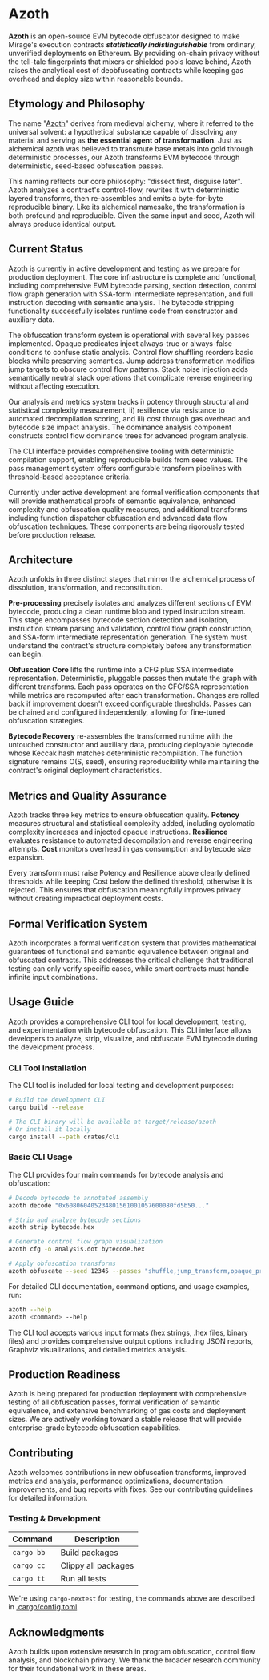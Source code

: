 # Azoth

**Azoth** is an open-source EVM bytecode obfuscator designed to make Mirage's execution contracts ***statistically indistinguishable*** from ordinary, unverified deployments on Ethereum. By providing on-chain privacy without the tell-tale fingerprints that mixers or shielded pools leave behind, Azoth raises the analytical cost of deobfuscating contracts while keeping gas overhead and deploy size within reasonable bounds.

## Etymology and Philosophy

The name "[Azoth](https://www.wikiwand.com/en/articles/Azoth)" derives from medieval alchemy, where it referred to the universal solvent: a hypothetical substance capable of dissolving any material and serving as **the essential agent of transformation**. Just as alchemical azoth was believed to transmute base metals into gold through deterministic processes, our Azoth transforms EVM bytecode through deterministic, seed-based obfuscation passes.

This naming reflects our core philosophy: "dissect first, disguise later". Azoth analyzes a contract's control-flow, rewrites it with deterministic layered transforms, then re-assembles and emits a byte-for-byte reproducible binary. Like its alchemical namesake, the transformation is both profound and reproducible. Given the same input and seed, Azoth will always produce identical output.

## Current Status

Azoth is currently in active development and testing as we prepare for production deployment. The core infrastructure is complete and functional, including comprehensive EVM bytecode parsing, section detection, control flow graph generation with SSA-form intermediate representation, and full instruction decoding with semantic analysis. The bytecode stripping functionality successfully isolates runtime code from constructor and auxiliary data.

The obfuscation transform system is operational with several key passes implemented. Opaque predicates inject always-true or always-false conditions to confuse static analysis. Control flow shuffling reorders basic blocks while preserving semantics. Jump address transformation modifies jump targets to obscure control flow patterns. Stack noise injection adds semantically neutral stack operations that complicate reverse engineering without affecting execution.

Our analysis and metrics system tracks i) potency through structural and statistical complexity measurement, ii) resilience via resistance to automated decompilation scoring, and iii) cost through gas overhead and bytecode size impact analysis. The dominance analysis component constructs control flow dominance trees for advanced program analysis.

The CLI interface provides comprehensive tooling with deterministic compilation support, enabling reproducible builds from seed values. The pass management system offers configurable transform pipelines with threshold-based acceptance criteria.

Currently under active development are formal verification components that will provide mathematical proofs of semantic equivalence, enhanced complexity and obfuscation quality measures, and additional transforms including function dispatcher obfuscation and advanced data flow obfuscation techniques. These components are being rigorously tested before production release.

## Architecture

Azoth unfolds in three distinct stages that mirror the alchemical process of dissolution, transformation, and reconstitution.

**Pre-processing** precisely isolates and analyzes different sections of EVM bytecode, producing a clean runtime blob and typed instruction stream. This stage encompasses bytecode section detection and isolation, instruction stream parsing and validation, control flow graph construction, and SSA-form intermediate representation generation. The system must understand the contract's structure completely before any transformation can begin.

**Obfuscation Core** lifts the runtime into a CFG plus SSA intermediate representation. Deterministic, pluggable passes then mutate the graph with different transforms. Each pass operates on the CFG/SSA representation while metrics are recomputed after each transformation. Changes are rolled back if improvement doesn't exceed configurable thresholds. Passes can be chained and configured independently, allowing for fine-tuned obfuscation strategies.

**Bytecode Recovery** re-assembles the transformed runtime with the untouched constructor and auxiliary data, producing deployable bytecode whose Keccak hash matches deterministic recompilation. The function signature remains O(S, seed), ensuring reproducibility while maintaining the contract's original deployment characteristics.

## Metrics and Quality Assurance

Azoth tracks three key metrics to ensure obfuscation quality. **Potency** measures structural and statistical complexity added, including cyclomatic complexity increases and injected opaque instructions. **Resilience** evaluates resistance to automated decompilation and reverse engineering attempts. **Cost** monitors overhead in gas consumption and bytecode size expansion.

Every transform must raise Potency and Resilience above clearly defined thresholds while keeping Cost below the defined threshold, otherwise it is rejected. This ensures that obfuscation meaningfully improves privacy without creating impractical deployment costs.

## Formal Verification System
Azoth incorporates a formal verification system that provides mathematical guarantees of functional and semantic equivalence between original and obfuscated contracts. This addresses the critical challenge that traditional testing can only verify specific cases, while smart contracts must handle infinite input combinations.

## Usage Guide

Azoth provides a comprehensive CLI tool for local development, testing, and experimentation with bytecode obfuscation. This CLI interface allows developers to analyze, strip, visualize, and obfuscate EVM bytecode during the development process.

### CLI Tool Installation

The CLI tool is included for local testing and development purposes:

```bash
# Build the development CLI
cargo build --release

# The CLI binary will be available at target/release/azoth
# Or install it locally
cargo install --path crates/cli
```

### Basic CLI Usage

The CLI provides four main commands for bytecode analysis and obfuscation:

```bash
# Decode bytecode to annotated assembly
azoth decode "0x608060405234801561001057600080fd5b50..."

# Strip and analyze bytecode sections  
azoth strip bytecode.hex

# Generate control flow graph visualization
azoth cfg -o analysis.dot bytecode.hex

# Apply obfuscation transforms
azoth obfuscate --seed 12345 --passes "shuffle,jump_transform,opaque_pred" bytecode.hex
```

For detailed CLI documentation, command options, and usage examples, run:

```bash
azoth --help
azoth <command> --help
```

The CLI tool accepts various input formats (hex strings, .hex files, binary files) and provides comprehensive output options including JSON reports, Graphviz visualizations, and detailed metrics analysis.

## Production Readiness

Azoth is being prepared for production deployment with comprehensive testing of all obfuscation passes, formal verification of semantic equivalence, and extensive benchmarking of gas costs and deployment sizes. We are actively working toward a stable release that will provide enterprise-grade bytecode obfuscation capabilities.

## Contributing

Azoth welcomes contributions in new obfuscation transforms, improved metrics and analysis, performance optimizations, documentation improvements, and bug reports with fixes. See our contributing guidelines for detailed information.

### Testing & Development

| Command    | Description            |
| ---------- | ---------------------- |
| `cargo bb` | Build packages         |
| `cargo cc` | Clippy all packages    |
| `cargo tt` | Run all tests          |

We're using `cargo-nextest` for testing, the commands above are described in [.cargo/config.toml](.cargo/config.toml).


## Acknowledgments

Azoth builds upon extensive research in program obfuscation, control flow analysis, and blockchain privacy. We thank the broader research community for their foundational work in these areas.
